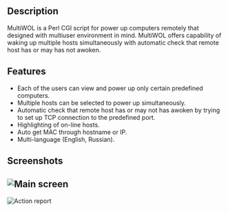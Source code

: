 ## Description
MultiWOL is a Perl CGI script for power up computers remotely that designed with multiuser environment in mind. MultiWOL offers capability of waking up multiple hosts simultaneously with automatic check that remote host has or may has not awoken.

## Features
* Each of the users can view and power up only certain predefined computers.
* Multiple hosts can be selected to power up simultaneously.
* Automatic check that remote host has or may not has awoken by trying to set up TCP connection to the predefined port.
* Highlighting of on-line hosts.
* Auto get MAC through hostname or IP.
* Multi-language (English, Russian).

## Screenshots
![Main screen](http://a.fsdn.com/con/app/proj/multiwol/screenshots/270963.jpg "Main screen")
---
![Action report](http://a.fsdn.com/con/app/proj/multiwol/screenshots/270961.jpg "Action report")
